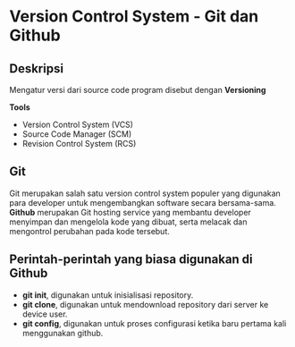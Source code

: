 # Version Control System - Git dan Github

## Deskripsi
Mengatur versi dari source code program disebut dengan **Versioning**  

**Tools**
- Version Control System (VCS)
- Source Code Manager (SCM)
- Revision Control System (RCS)

## Git
Git merupakan salah satu version control system populer yang digunakan para developer untuk mengembangkan software secara bersama-sama.  
**Github** merupakan Git hosting service yang membantu developer menyimpan dan mengelola kode yang dibuat, serta melacak dan mengontrol perubahan pada kode tersebut.

## Perintah-perintah yang biasa digunakan di Github
- **git init**, digunakan untuk inisialisasi repository.
- **git clone**, digunakan untuk mendownload repository dari server ke device user.
- **git config**, digunakan untuk proses configurasi ketika baru pertama kali menggunakan github.
